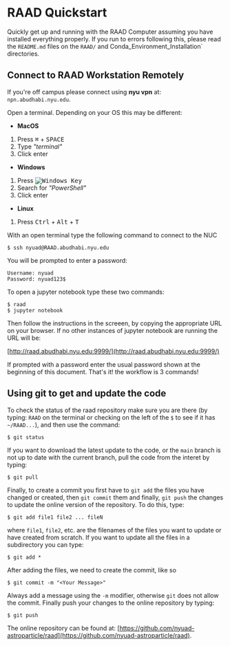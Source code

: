 # RAAD Quickstart
Quickly get up and running with the RAAD Computer assuming you have installed everything properly. If you run to errors following this, please read the `README.md` files on the `RAAD/` and    Conda_Environment_Installation` directories.

## Connect to RAAD Workstation Remotely

If you're off campus please connect using **nyu vpn** at: `npn.abudhabi.nyu.edu`.

Open a terminal. Depending on your OS this may be different: 
- **MacOS** 
1. Press <kbd>&#8984;</kbd> + <kbd>SPACE</kbd>
2. Type *"terminal"*
3. Click enter
- **Windows**
1. Press <kbd>![Windows Key](http://i.stack.imgur.com/Rfuw7.png)</kbd>
2. Search for *"PowerShell"*
3. Click enter
- **Linux**
1. Press <kbd>Ctrl</kbd> + <kbd>Alt</kbd> + <kbd>T</kbd>

With an open terminal type the following command to connect to the NUC
```shell
$ ssh nyuad@RAAD.abudhabi.nyu.edu
```

You will be prompted to enter a password:

    Username: nyuad
    Password: nyuad123$

To open a jupyter notebook type these two commands:

```shell
$ raad
$ jupyter notebook
```

Then follow the instructions in the screeen, by copying the appropriate URL on your browser. If no other instances of jupyter notebook are running the URL will be:

[http://raad.abudhabi.nyu.edu:9999/](http://raad.abudhabi.nyu.edu:9999/)

If prompted with a password enter the usual password shown at the beginning of this document. That's it! the workflow is 3 commands!

## Using git to get and update the code

To check the status of the raad repository make sure you are there (by typing: `RAAD` on the terminal or checking on the left of the `$` to see if it has `~/RAAD...`), and then use the command:

```shell
$ git status
```
If you want to download the latest update to the code, or the `main` branch is not up to date with the current branch, pull the code from the interet by typing:

```shell
$ git pull
```

Finally, to create a commit you first have to `git add` the files you have changed or created, then `git commit` them and finally, `git push` the changes to update the online version of the repository. To do this, type:

```shell
$ git add file1 file2 ... fileN
```

where `file1`, `file2`, etc. are the filenames of the files you want to update or have created from scratch. If you want to update all the files in a subdirectory you can type:

```shell
$ git add *
```

After adding the files, we need to create the commit, like so

```shell
$ git commit -m "<Your Message>"
```
Always add a message using the `-m` modifier, otherwise `git` does not allow the commit. Finally push your changes to the online repository by typing:

```shell
$ git push
```

The online repository can be found at: [https://github.com/nyuad-astroparticle/raad](https://github.com/nyuad-astroparticle/raad).
